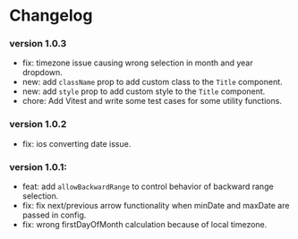 # Changelog

### version 1.0.3

- fix: timezone issue causing wrong selection in month and year dropdown.
- new: add `className` prop to add custom class to the `Title` component.
- new: add `style` prop to add custom style to the `Title` component.
- chore: Add Vitest and write some test cases for some utility functions.

### version 1.0.2

- fix: ios converting date issue.

### version 1.0.1:

- feat: add `allowBackwardRange` to control behavior of backward range selection.
- fix: fix next/previous arrow functionality when minDate and maxDate are passed in config.
- fix: wrong firstDayOfMonth calculation because of local timezone.

